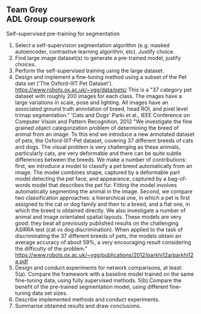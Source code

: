 Team Grey<br>
ADL Group coursework
---
Self-supervised pre-training for segmentation

1. Select a self-supervision segmentation algorithm (e.g. masked autoencoder, contrastive learning algorithm, etc). Justify choice.
2. Find large image dataset(s) to generate a pre-trained model, justify choices. 
3. Perform the self-supervised training using the large dataset. 
4. Design and implement a fine-tuning method using a subset of the Pet data set ('The Oxford-IIIT Pet Dataset').
https://www.robots.ox.ac.uk/~vgg/data/pets/
This is a "37 category pet dataset with roughly 200 images for each class. The images have a large variations in scale, pose and lighting. All images have an associated ground truth annotation of breed, head ROI, and pixel level trimap segmentation."
'Cats and Dogs' Parki et al., IEEE Conference on Computer Vision and Pattern Recognition, 2012
"We investigate the fine grained object categorization problem of determining the breed of animal from an image. To this end we introduce a new annotated dataset of pets, the Oxford-IIIT-Pet dataset, covering 37 different breeds of cats and dogs. The visual problem is very challenging as these animals, particularly cats, are very deformable and there can be quite subtle differences between the breeds. We make a number of contributions: first, we introduce a model to classify a pet breed automatically from an image. The model combines shape, captured by a deformable part model detecting the pet face, and appearance, captured by a bag-of-words model that describes the pet fur. Fitting the model involves automatically segmenting the animal in the image. Second, we compare two classification approaches: a hierarchical one, in which a pet is first assigned to the cat or dog family and then to a breed, and a flat one, in which the breed is obtained directly. We also investigate a number of animal and image orientated spatial layouts. These models are very good: they beat all previously published results on the challenging ASIRRA test (cat vs dog discrimination). When applied to the task of discriminating the 37 different breeds of pets, the models obtain an average accuracy of about 59%, a very encouraging result considering the difficulty of the problem."
https://www.robots.ox.ac.uk/~vgg/publications/2012/parkhi12a/parkhi12a.pdf
5. Design and conduct experiments for network comparisons, at least:
   5(a). Compare the framework with a baseline model trained on the same fine-tuning data, using fully supervised methods.
   5(b).Compare the benefit of the pre-trained segmentation model, using different fine-tuning data set sizes.
6. Describe implemented methods and conduct experiments.
7. Summarise obtained results and draw conclusions.